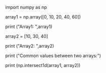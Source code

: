 import numpy as np 

array1 = np.array([0, 10, 20, 40, 60]) 

print ("Array1: ",array1) 

array2 = [10, 30, 40] 

print ("Array2: ",array2) 

print ("Common values between two arrays:") 

print (np.intersect1d(array1, array2))
